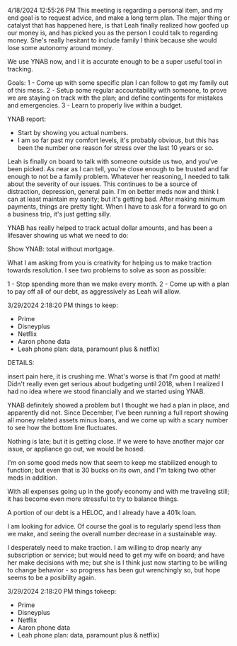 4/18/2024 12:55:26 PM
This meeting is regarding a personal item, and my end goal is to request advice, and make a long term plan. The major thing or catalyst that has happened here, is that Leah finally realized how goofed up our money is, and has picked you as the person I could talk to regarding money. She's really hesitant to include family I think because she would lose some autonomy around money.

We use YNAB now, and I it is accurate enough to be a super useful tool in tracking.

Goals:
1 - Come up with some specific plan I can follow to get my family out of this mess.
2 - Setup some regular accountability with someone, to prove we are staying on track with the plan; and define contingents for mistakes and emergencies.
3 - Learn to properly live within a budget.


YNAB report: 
 - Start by showing you actual numbers.
 - I am so far past my comfort levels, it's probably obvious, but this has been the number one reason for stress over the last 10 years or so.










Leah is finally on board to talk with someone outside us two, and you've been picked. As near as I can tell, you're close enough to be trusted and far enough to not be a family problem. Whatever her reasoning, I needed to talk about the severity of our issues. This continues to be a source  of distraction, depression, general pain. I'm on better meds now and think I can at least maintain my sanity; but it's getting bad. After making minimum payments, things are pretty tight. When I have to ask for a forward to go on a business trip, it's just getting silly.


YNAB has really helped to track actual dollar amounts, and has been a lifesaver showing us what we need to do:

Show YNAB: total without mortgage.

What I am asking from you is creativity for helping us to make traction towards resolution. I see two problems to solve as soon as possible:

1 - Stop spending more than we make every month.
2 - Come up with a plan to pay off all of our debt, as aggressively as Leah will allow.



3/29/2024 2:18:20 PM
things to keep:
 - Prime
 - Disneyplus
 - Netflix
 - Aaron phone data
 - Leah phone plan: data, paramount plus & netflix)









DETAILS:

insert pain here, it is crushing me. What's worse is that I'm good at math! Didn't really even get serious about budgeting until 2018, when I realized I had no idea where we stood financially and we started using YNAB.

YNAB definitely showed a problem but I thought we had a plan in place, and apparently did not.  Since December, I've been running a full report showing all money related assets minus loans, and we come up with a scary number to see how the bottom line fluctuates.

Nothing is late; but it is getting close. If we were to have another major car issue, or appliance go out, we would be hosed. 

I'm on some good meds now that seem to keep me stabilized enough to function; but even that is 30 bucks on its own, and I"m taking two other meds in addition.

With all expenses going up in the goofy economy and with me traveling still; it has become even more stressful to try to balance things.

A portion of our debt is a HELOC, and I already have a 401k loan. 


I am looking for advice.  Of course the goal is to regularly spend less than we make, and seeing the overall number decrease in a sustainable way.


I desperately need to make traction.  I am willing to drop nearly any subscription or service; but would need to get my wife on board; and have her make decisions with me; but she is I think just now starting to be willing to change behavior - so progress has been gut wrenchingly so, but hope seems to be a posiblilty again.



3/29/2024 2:18:20 PM
things tokeep:
 - Prime
 - Disneyplus
 - Netflix
 - Aaron phone data
 - Leah phone plan: data, paramount plus & netflix)






